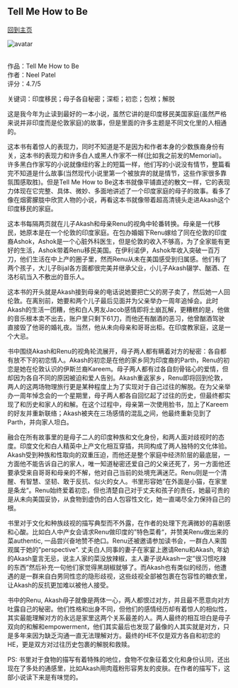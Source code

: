## Tell Me How to Be
[回到主页](https://boheme130.github.io/Fiction.git.io/)

![avatar](https://i0.wp.com/chireviewofbooks.com/wp-content/uploads/2021/12/TellMeHowToBe_1920x675.jpg?fit=1200%2C422&ssl=1)
<br>
<br>

作品：Tell Me How to Be <br>
作者：Neel Patel <br>
评分：4.7/5 <br>

关键词：印度移民；母子各自秘密；深柜；初恋；包袱；解脱

这是我今年为止读到最好的一本小说，虽然它讲的是印度移民美国家庭(虽然严格来说并非印度而是伦敦家庭)的故事，但是里面的许多主题是不同文化里的人相通的。

这本书有着惊人的表现力，同时不知道是不是因为和作者本身的少数族裔身份有关，这本书的表现力和许多白人或黑人作家不一样(比如我之前发的Memorial)。许多黑白作家写的小说就像纽约客上的短篇一样，他们写的小说没有情节，整篇看完不知道是什么故事(当然现代小说里第一个被放弃的就是情节，这些作家很多靠氛围感取胜)。但是Tell Me How to Be这本书就像平铺直述的散文一样，它的表现力体现在它完整、具体、微妙、多面地讲述了一个印度家庭的母子的故事。看多了像在烟雾朦胧中欣赏人物的小说，再看这本书就像带着超高清镜头走进Akash这个印度移民的家庭。

这本书每隔两页就在儿子Akash和母亲Renu的视角中轮番转换。母亲是一代移民，她原本是在一个伦敦的印度家庭。在包办婚姻下Renu嫁给了同在伦敦的印度裔Ashok，Ashok是一个心脏外科医生，但是伦敦的收入不够高，为了全家能有更好的生活，Ashok带着Renu移民美国。在伊利诺伊，Ashok年收入突破一百万刀，他们生活在中上产的圈子里，然而Renu从未在美国感受到归属感。他们有了两个孩子，大儿子Bijal各方面都很完美并继承父业，小儿子Akash辍学、酗酒、在洛杉矶当入不敷出的音乐人。

这本书的开头就是Akash接到母亲的电话说她要把亡父的房子卖了，然后她一人回伦敦。在离别前，她要和两个儿子最后见面并为父亲举办一周年追悼会。此时Akash的生活一团糟，他和白人男友Jacob感情即将土崩瓦解，更糟糕的是，他做的音乐根本卖不出去，账户里只剩下61刀，而他还有酗酒的恶习，他曾酗酒驾驶直接毁了他哥的婚礼夜。当然，他从未向母亲和哥哥出柜。在印度教家庭，这是一个大忌。

书中围绕Akash和Renu的视角轮流展开，母子两人都有瞒着对方的秘密：各自都有放不下的初恋情人。Akash的初恋是在他的家乡同为印度裔的Parth，Renu的初恋是她在伦敦认识的伊斯兰裔Kareem。母子两人都有过各自刻骨铭心的爱情，但却因为各自不同的原因被迫和爱人告别。Akash重返家乡，Renu即将回到伦敦，两人的这两场物理旅行更是某种程度上为了实现对于自己过往的解脱。在为父亲举办一周年悼念会的一个星期里，母子两人都各自回忆起了过往的历史，但最终都实现了和历史和家人的和解。在这个过程中，母亲第一次使用脸书，加上了Kareem的好友并重新联络；Akash被夹在三场感情的混乱之间，他最终重新见到了Parth，并向家人坦白。

融合在所有故事里的是母子二人的印度种族和文化身份，和两人面对歧视时的态度。印度文化和白人精英中上产文化相互穿插，共同构成了两人独特的文化体验。Akash受到种族和性取向的双重压迫，而他还是整个家庭中经济阶层的最底层，一方面他不能告诉自己的家人，唯一知道秘密还爱自己的父亲还死了，另一方面他还要承受来自哥哥和母亲的不解，他对自己当前的处境充满迷茫。Renu则是一个清醒、有智慧、坚韧、敢于反抗、似火的女人。书里形容她”在外面是小猫，在家里是条龙“。Renu始终爱着初恋，但也清楚自己对于丈夫和孩子的责任，她最可贵的是从未向美国妥协，从食物到虚伪的白人包容性文化，她一直竭尽全力保持自己的根。

书里对于文化和种族歧视的描写典型而不外露，在作者的处理下充满微妙的喜剧感和心酸。比如白人中产女会请求Renu做印度的”特色菜肴“，并赞美Renu做出来的菜authentic, 一品尝兴奋地赞不绝口。Renu还被邀请参加读书会，一群白人来围观属于她的”perspective”. 丈夫白人同事的妻子在家宴上邀请Renu和Akash, 年幼的Akash童言无忌，说主人家的菜没放辣椒，主人妻子说Akash一定”很习惯吃辣的东西”然后补充一句他们家觉得黑胡椒就够了。而Akash也有类似的经历，他遭遇的是一群来自白男同性恋的隐形歧视，这些歧视全部被包裹在包容性的糖衣里，让Akash的反抗更加难以被他人接受。

书中的Renu, Akash母子就像是两体一心，两人都恨过对方，并且最不愿意向对方吐露自己的秘密。他们性格和出身不同，但他们的感情经历却有着惊人的相似性，其实最能理解对方的永远是家里这两个关系最差的人。两人最终的相互坦白是母子双向的和解和empowerment，他们其实最后也发现了最像的人其实就是对方，只是多年来因为缺乏沟通一直无法理解对方。最终的HE不仅是双方各自和初恋的HE，更是双方对过往历史包裹的解脱和救赎。

PS: 书里对于食物的描写有着特殊的地位，食物不仅象征着文化和身份认同，还出现在了多处的通感里，比如Akash用肉蔻粉形容男友的皮肤。在作者的描写下，这部小说读下来是有味觉的。